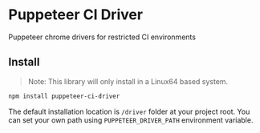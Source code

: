 # Puppeteer CI Driver
Puppeteer chrome drivers for restricted CI environments

## Install

> Note: This library will only install in a Linux64 based system.

```bash
npm install puppeteer-ci-driver
```

The default installation location is `/driver` folder at your project root. You can set your own path using `PUPPETEER_DRIVER_PATH` environment variable.